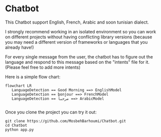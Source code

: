 # Chatbot
This Chatbot support English, French, Arabic and soon tunisian dialect. 

I strongly recommend working in an isolated environment so you can work on different projects without having conflicting library versions (because you may need a different version of frameworks or languages that you already have!)

For every single message from the user, the chatbot has to figure out the language and respond to this message based on the "intents" file for it. (Please feel free to add more intents)

Here is a simple flow chart:

```mermaid
flowchart LR
   LanguageDetection == Good Morning ==> EnglishModel
   LanguageDetection == bonjour ==> FrenchModel
   LanguageDetection == مرحباً ==> ArabicModel
   
```

Once you clone the project you can try it out:
 ```
 git clone https://github.com/MosbehBarhoumi/Chatbot.git
 cd Chatbot 
 python app.py
```


